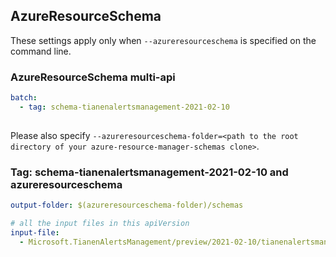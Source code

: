 ## AzureResourceSchema

These settings apply only when `--azureresourceschema` is specified on the command line.

### AzureResourceSchema multi-api

``` yaml $(azureresourceschema) && $(multiapi)
batch:
  - tag: schema-tianenalertsmanagement-2021-02-10
  
```

Please also specify `--azureresourceschema-folder=<path to the root directory of your azure-resource-manager-schemas clone>`.

### Tag: schema-tianenalertsmanagement-2021-02-10 and azureresourceschema

``` yaml $(tag) == 'schema-tianenalertsmanagement-2021-02-10' && $(azureresourceschema)
output-folder: $(azureresourceschema-folder)/schemas

# all the input files in this apiVersion
input-file:
  - Microsoft.TianenAlertsManagement/preview/2021-02-10/tianenalertsmanagement.json
```
